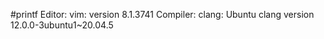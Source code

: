 #printf
Editor:
	vim: version 8.1.3741
Compiler:
	clang: Ubuntu clang version 12.0.0-3ubuntu1~20.04.5
